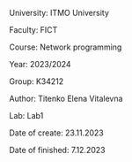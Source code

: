 University: ITMO University

Faculty: FICT

Course: Network programming

Year: 2023/2024

Group: K34212

Author: Titenko Elena Vitalevna

Lab: Lab1

Date of create: 23.11.2023

Date of finished: 7.12.2023
